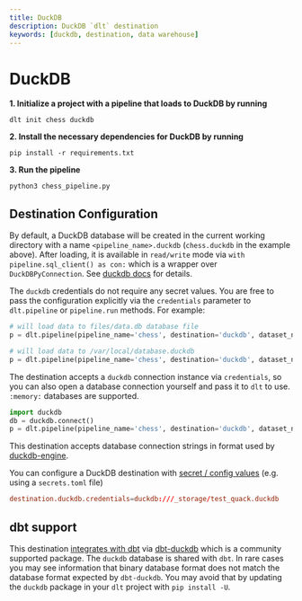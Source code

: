 ```yaml
---
title: DuckDB
description: DuckDB `dlt` destination
keywords: [duckdb, destination, data warehouse]
---
```


# DuckDB

**1. Initialize a project with a pipeline that loads to DuckDB by running**

```
dlt init chess duckdb
```

**2. Install the necessary dependencies for DuckDB by running**

```
pip install -r requirements.txt
```

**3. Run the pipeline**

```
python3 chess_pipeline.py
```

## Destination Configuration

By default, a DuckDB database will be created in the current working directory with a name
`<pipeline_name>.duckdb` (`chess.duckdb` in the example above). After loading, it is available in
`read/write` mode via `with pipeline.sql_client() as con:` which is a wrapper over
`DuckDBPyConnection`. See
[duckdb docs](https://duckdb.org/docs/api/python/overview#persistent-storage) for details.

The `duckdb` credentials do not require any secret values. You are free to pass the configuration
explicitly via the `credentials` parameter to `dlt.pipeline` or `pipeline.run` methods. For example:

```python
# will load data to files/data.db database file
p = dlt.pipeline(pipeline_name='chess', destination='duckdb', dataset_name='chess_data', full_refresh=False, credentials="files/data.db")

# will load data to /var/local/database.duckdb
p = dlt.pipeline(pipeline_name='chess', destination='duckdb', dataset_name='chess_data', full_refresh=False, credentials="/var/local/database.duckdb")
```

The destination accepts a `duckdb` connection instance via `credentials`, so you can also open a
database connection yourself and pass it to `dlt` to use. `:memory:` databases are supported.

```python
import duckdb
db = duckdb.connect()
p = dlt.pipeline(pipeline_name='chess', destination='duckdb', dataset_name='chess_data', full_refresh=False, credentials=db)
```

This destination accepts database connection strings in format used by
[duckdb-engine](https://github.com/Mause/duckdb_engine#configuration).

You can configure a DuckDB destination with
[secret / config values](../../general-usage/credentials.md) (e.g. using a `secrets.toml` file)

```toml
destination.duckdb.credentials=duckdb:///_storage/test_quack.duckdb
```

## dbt support

This destination
[integrates with dbt](../transformations/transforming-the-data.md#transforming-the-data-using-dbt)
via [dbt-duckdb](https://github.com/jwills/dbt-duckdb) which is a community supported package. The
`duckdb` database is shared with `dbt`. In rare cases you may see information that binary database
format does not match the database format expected by `dbt-duckdb`. You may avoid that by updating
the `duckdb` package in your `dlt` project with `pip install -U`.
